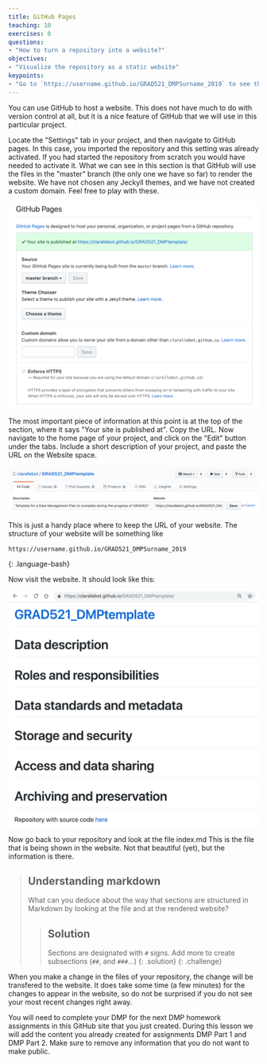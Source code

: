 ```yaml
---
title: GitHub Pages
teaching: 10
exercises: 0
questions:
- "How to turn a repository into a website?"
objectives:
- "Visualize the repository as a static website"
keypoints:
- "Go to `https://username.github.io/GRAD521_DMPSurname_2019` to see the website."
---
```


You can use GitHub to host a website. This does not have much to do with version control at all, but it is a nice feature of GitHub that we will use in this particular project.

Locate the "Settings" tab in your project, and then navigate to GitHub pages. In this case, you imported the repository and this setting was already activated. If you had started the repository from scratch you would have needed to activate it. What we can see in this section is that GitHub will use the files in the "master" branch (the only one we have so far) to render the website. We have not chosen any Jeckyll themes, and we have not created a custom domain. Feel free to play with these.

![pagessettings](../fig/pages_settings.png)

The most important piece of information at this point is at the top of the section, where it says "Your site is published at". Copy the URL. Now navigate to the home page of your project, and click on the "Edit" button under the tabs. Include a short description of your project, and paste the URL on the Website space. 

![websiteURL](../fig/pages_websiteURL.png)


This is just a handy place where to keep the URL of your website. The structure of your website will be something like

~~~
https://username.github.io/GRAD521_DMPSurname_2019
~~~
{: .language-bash}

Now visit the website. It should look like this:

![websiteinitialview](../fig/pages_websiteinitialview.png)

Now go back to your repository and look at the file index.md This is the file that is being shown in the website. Not that beautiful (yet), but the information is there. 

> ## Understanding markdown
> What can you deduce about the way that sections are structured in Markdown by looking at the file and at the rendered website?
> > ## Solution
> > Sections are designated with `#` signs. Add more to create subsections (`##`, and `###`...) 
> {: .solution}
{: .challenge}

When you make a change in the files of your repository, the change will be transfered to the website. It does take some time (a few minutes) for the changes to appear in the website, so do not be surprised if you do not see your most recent changes right away. 

You will need to complete your DMP for the next DMP homework assignments in this GitHub site that you just created. During this lesson we will add the content you already created for assignments DMP Part 1 and DMP Part 2. Make sure to remove any information that you do not want to make public. 

